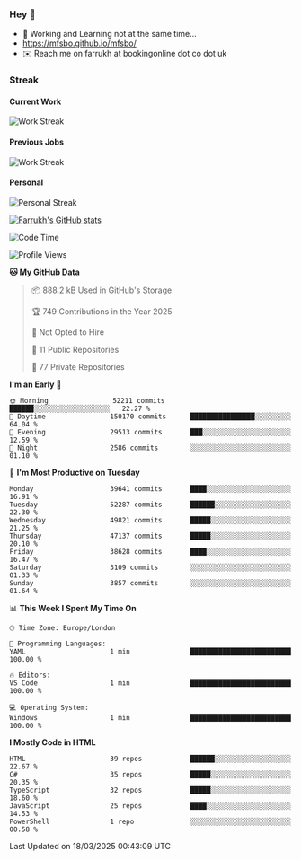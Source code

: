 ### Hey 👋

- 🏃 Working and Learning not at the same time...
- https://mfsbo.github.io/mfsbo/
- ✉️ Reach me on farrukh at bookingonline dot co dot uk

### Streak
#### Current Work
![Work Streak](https://streak-stats.demolab.com/?user=mfsbo)
#### Previous Jobs
![Work Streak](https://streak-stats.demolab.com/?user=farrukhcw)
#### Personal
![Personal Streak](https://streak-stats.demolab.com/?user=farrukhsubhani)

[![Farrukh's GitHub stats](https://github-readme-stats.vercel.app/api?username=mfsbo&hide=stars&count_private=true)](https://github.com/mfsbo/)

<!--START_SECTION:waka-->
![Code Time](http://img.shields.io/badge/Code%20Time-905%20hrs%2049%20mins-blue)

![Profile Views](http://img.shields.io/badge/Profile%20Views-0-blue)

**🐱 My GitHub Data** 

> 📦 888.2 kB Used in GitHub's Storage 
 > 
> 🏆 749 Contributions in the Year 2025
 > 
> 🚫 Not Opted to Hire
 > 
> 📜 11 Public Repositories 
 > 
> 🔑 77 Private Repositories 
 > 
**I'm an Early 🐤** 

```text
🌞 Morning                52211 commits       ██████░░░░░░░░░░░░░░░░░░░   22.27 % 
🌆 Daytime                150170 commits      ████████████████░░░░░░░░░   64.04 % 
🌃 Evening                29513 commits       ███░░░░░░░░░░░░░░░░░░░░░░   12.59 % 
🌙 Night                  2586 commits        ░░░░░░░░░░░░░░░░░░░░░░░░░   01.10 % 
```
📅 **I'm Most Productive on Tuesday** 

```text
Monday                   39641 commits       ████░░░░░░░░░░░░░░░░░░░░░   16.91 % 
Tuesday                  52287 commits       ██████░░░░░░░░░░░░░░░░░░░   22.30 % 
Wednesday                49821 commits       █████░░░░░░░░░░░░░░░░░░░░   21.25 % 
Thursday                 47137 commits       █████░░░░░░░░░░░░░░░░░░░░   20.10 % 
Friday                   38628 commits       ████░░░░░░░░░░░░░░░░░░░░░   16.47 % 
Saturday                 3109 commits        ░░░░░░░░░░░░░░░░░░░░░░░░░   01.33 % 
Sunday                   3857 commits        ░░░░░░░░░░░░░░░░░░░░░░░░░   01.64 % 
```


📊 **This Week I Spent My Time On** 

```text
🕑︎ Time Zone: Europe/London

💬 Programming Languages: 
YAML                     1 min               █████████████████████████   100.00 % 

🔥 Editors: 
VS Code                  1 min               █████████████████████████   100.00 % 

💻 Operating System: 
Windows                  1 min               █████████████████████████   100.00 % 
```

**I Mostly Code in HTML** 

```text
HTML                     39 repos            ██████░░░░░░░░░░░░░░░░░░░   22.67 % 
C#                       35 repos            █████░░░░░░░░░░░░░░░░░░░░   20.35 % 
TypeScript               32 repos            █████░░░░░░░░░░░░░░░░░░░░   18.60 % 
JavaScript               25 repos            ████░░░░░░░░░░░░░░░░░░░░░   14.53 % 
PowerShell               1 repo              ░░░░░░░░░░░░░░░░░░░░░░░░░   00.58 % 
```




 Last Updated on 18/03/2025 00:43:09 UTC
<!--END_SECTION:waka-->
<!--
**mfsbo/mfsbo** is a ✨ _special_ ✨ repository because its `README.md` (this file) appears on your GitHub profile.

Here are some ideas to get you started:

- 🔭 I’m currently working on ...
- 🌱 I’m currently learning ...
- 👯 I’m looking to collaborate on ...
- 🤔 I’m looking for help with ...
- 💬 Ask me about ...
- 📫 How to reach me: ...
- 😄 Pronouns: ...
- ⚡ Fun fact: ...
-->
